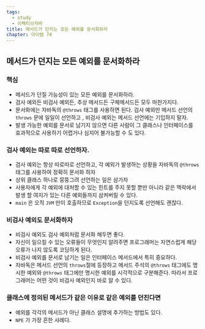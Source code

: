 ```yaml
---
tags:
  - study
  - 이펙티브자바
title: 메서드가 던지는 모든 예외를 문서화하라
chapter: 아이템 74
---
```

## 메서드가 던지는 모든 예외를 문서화하라

### 핵심
- 메서드가 던질 가능성이 있는 모든 예외를 문서화하라.
- 검사 예외든 비검사 예외든, 추상 메서드든 구체메서드든 모두 마찬가지다.
- 문서화에는 자바독의 `@throws` 태그를 사용하면 된다. 검사 예외만 메서드 선언의 `throws` 문에 일일이 선언하고 , 비검사 예외는 메서드 선언에는 기입하지 말자. 
- 발생 가능한 예외를 문서로 남기지 않으면 다른 사람이 그 클래스나 인터페이스를 효과적으로 사용하기 어렵거나 심지어 불가능할 수 도 있다.

### 검사 예외는 따로 따로 선언하자.
- 검사 예외는 항상 따로따로 선언하고, 각 예외가 발생하는 상황을 자바독의 `@throws` 태그를 사용하여 정확히 문서화 하자
- 상위 클래스 하나로 뭉뚱그려 선언하는 일은 삼가자
- 사용자에게 각 예외에 대처할 수 있는 힌트를 주지 못할 뿐만 아니라 같은 맥락에서 발생 할 여지가 있는 다른 예외들까지 삼켜버릴 수 있다.
- `main` 은 오직 `JVM` 만이 호출하므로 `Exception`을 던지도록 선언해도 괜찮다.

### 비검사 예외도 문서화하자
- 비검사 예외도 검사 예외처럼 문서화 해두면 좋다.
- 자신이 일으킬 수 있는 오류들이 무엇인지 알려주면 프로그래머는 자연스럽게 해당 오류가 나지 않도록 코딩하게 된다.
- 비검사 예외를 문서로 남기는 일은 인터페이스 메서드에서 특히 중요하다.
- 자바독은 메서드 선언의 `throws`절에 등장하고 메서드 주석의 `@throws` 태그에도 명시한 예외와 `@throws` 태그에만 명시한 예외를 시각적으로 구분해준다. 따라서 프로그래머는 어떤 것이 비검사 예외인지 바로 알 수 있다.

### 클래스에 정의된 메서드가 같은 이유로 같은 예외를 던진다면
- 예외를 각각의 메서드가 아닌 클래스 설명에 추가하는 방법도 있다.
- `NPE` 가 가장 흔한 사례다.
